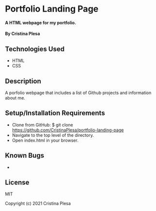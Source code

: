 # Portfolio Landing Page

#### A HTML webpage for my portfolio.

#### By Cristina Plesa

## Technologies Used

* HTML
* CSS

## Description

A porfolio webpage that includes a list of Github projects and information about me.

## Setup/Installation Requirements

* Clone from GitHub: $ git clone https://github.com/CristinaPlesa/portfolio-landing-page
* Navigate to the top level of the directory.
* Open index.html in your browser.

## Known Bugs

* 

## License

MIT

Copyright (c) 2021 Cristina Plesa